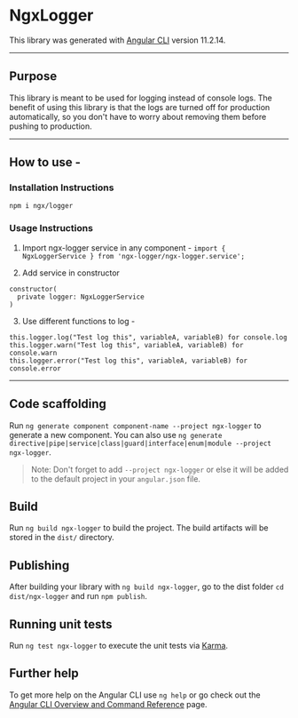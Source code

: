 # NgxLogger

This library was generated with [Angular CLI](https://github.com/angular/angular-cli) version 11.2.14.
____________

## Purpose

This library is meant to be used for logging instead of console logs. The benefit of using this library is that the logs are turned off for production automatically, so you don't have to worry about removing them before pushing to production.
____________

## How to use -

### Installation Instructions
`npm i ngx/logger`

### Usage Instructions
1. Import ngx-logger service in any component -
`import { NgxLoggerService } from 'ngx-logger/ngx-logger.service';`

2. Add service in constructor
```
constructor(
  private logger: NgxLoggerService
)
``` 

3. Use different functions to log -
```
this.logger.log("Test log this", variableA, variableB) for console.log
this.logger.warn("Test log this", variableA, variableB) for console.warn
this.logger.error("Test log this", variableA, variableB) for console.error
```

____________

## Code scaffolding

Run `ng generate component component-name --project ngx-logger` to generate a new component. You can also use `ng generate directive|pipe|service|class|guard|interface|enum|module --project ngx-logger`.
> Note: Don't forget to add `--project ngx-logger` or else it will be added to the default project in your `angular.json` file. 

## Build

Run `ng build ngx-logger` to build the project. The build artifacts will be stored in the `dist/` directory.

## Publishing

After building your library with `ng build ngx-logger`, go to the dist folder `cd dist/ngx-logger` and run `npm publish`.

## Running unit tests

Run `ng test ngx-logger` to execute the unit tests via [Karma](https://karma-runner.github.io).

## Further help

To get more help on the Angular CLI use `ng help` or go check out the [Angular CLI Overview and Command Reference](https://angular.io/cli) page.
